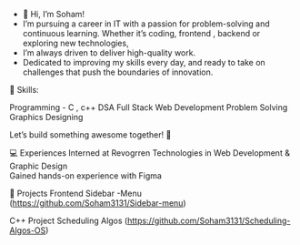 - 👋 Hi, I’m Soham!
- I’m pursuing a career in IT with a passion for problem-solving and continuous learning. Whether it’s coding, frontend , backend or exploring new technologies,
- I’m always driven to deliver high-quality work.
- Dedicated to improving my skills every day, and ready to take on challenges that push the boundaries of innovation.
 
🔧 Skills:

Programming - C , c++ 
DSA
Full Stack Web Development
Problem Solving
Graphics Designing

Let’s build something awesome together! 🌟

💻 Experiences
Interned at Revogrren Technologies in Web Development & Graphic Design  
Gained hands-on experience with Figma

🎨 Projects 
Frontend
Sidebar -Menu (https://github.com/Soham3131/Sidebar-menu)

C++ Project
Scheduling Algos (https://github.com/Soham3131/Scheduling-Algos-OS)




<!---
Soham3131/Soham3131 is a ✨ special ✨ repository because its `README.md` (this file) appears on your GitHub profile.
You can click the Preview link to take a look at your changes.
--->
